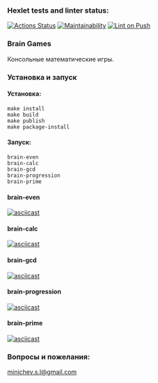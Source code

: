 ### Hexlet tests and linter status:

[![Actions Status](https://github.com/EvilMadSquirrel/python-project-lvl1/workflows/hexlet-check/badge.svg)](https://github.com/EvilMadSquirrel/python-project-lvl1/actions) [![Maintainability](https://api.codeclimate.com/v1/badges/a99a88d28ad37a79dbf6/maintainability)](https://codeclimate.com/github/codeclimate/codeclimate/maintainability) [![Lint on Push](https://github.com/EvilMadSquirrel/python-project-lvl1/actions/workflows/lint-on-push.yml/badge.svg?branch=main&event=push)](https://github.com/EvilMadSquirrel/python-project-lvl1/actions/workflows/lint-on-push.yml)

### Brain Games

Консольные математические игры.

### Установка и запуск

#### Установка:

    make install
    make build
    make publish
    make package-install

#### Запуск:

    brain-even
    brain-calc
    brain-gcd
    brain-progression
    brain-prime

#### brain-even

[![asciicast](https://asciinema.org/a/ZEMBpPrJMBBgwcJ0ruEKPfuSo.svg)](https://asciinema.org/a/ZEMBpPrJMBBgwcJ0ruEKPfuSo)

#### brain-calc

[![asciicast](https://asciinema.org/a/446451.svg)](https://asciinema.org/a/446451)

#### brain-gcd

[![asciicast](https://asciinema.org/a/446469.svg)](https://asciinema.org/a/446469)

#### brain-progression

[![asciicast](https://asciinema.org/a/446497.svg)](https://asciinema.org/a/446497)

#### brain-prime

[![asciicast](https://asciinema.org/a/446505.svg)](https://asciinema.org/a/446505)

### Вопросы и пожелания:

minichev.s.l@gmail.com